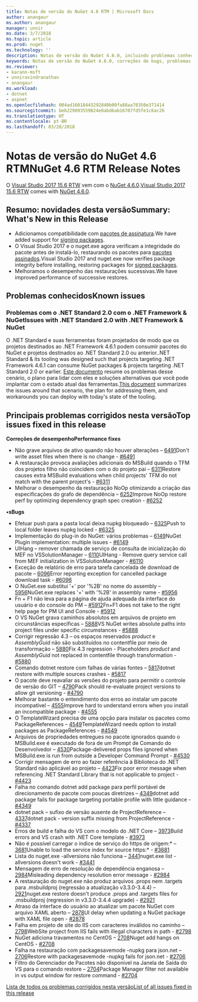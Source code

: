 ```yaml
---
title: Notas de versão do NuGet 4.6 RTM | Microsoft Docs
author: anangaur
ms.author: anangaur
manager: unnir
ms.date: 3/7/2018
ms.topic: article
ms.prod: nuget
ms.technology: ''
description: Notas de versão do NuGet 4.6.0, incluindo problemas conhecidos, correções de bugs, funcionalidades adicionadas e DCRs.
keywords: Notas de versão do NuGet 4.6.0, correções de bugs, problemas conhecidos, funcionalidades adicionadas, DCRs
ms.reviewer:
- karann-msft
- unniravindranathan
- anangaur
ms.workload:
- dotnet
- aspnet
ms.openlocfilehash: 004ad16018443292840b00fa88aa78350e371414
ms.sourcegitcommit: beb229893559824e8abd6ab16707fd5fe1c6ac26
ms.translationtype: HT
ms.contentlocale: pt-BR
ms.lasthandoff: 03/28/2018
---
```

# <a name="nuget-46-rtm-release-notes"></a><span data-ttu-id="5d4ad-104">Notas de versão do NuGet 4.6 RTM</span><span class="sxs-lookup"><span data-stu-id="5d4ad-104">NuGet 4.6 RTM Release Notes</span></span>

<span data-ttu-id="5d4ad-105">O [Visual Studio 2017 15.6 RTW](https://www.visualstudio.com/news/releasenotes/vs2017-relnotes) vem com o [NuGet 4.6.0](https://dist.nuget.org/win-x86-commandline/v4.6.0/nuget.exe).</span><span class="sxs-lookup"><span data-stu-id="5d4ad-105">[Visual Studio 2017 15.6 RTW](https://www.visualstudio.com/news/releasenotes/vs2017-relnotes) comes with [NuGet 4.6.0](https://dist.nuget.org/win-x86-commandline/v4.6.0/nuget.exe).</span></span>

## <a name="summary-whats-new-in-this-release"></a><span data-ttu-id="5d4ad-106">Resumo: novidades desta versão</span><span class="sxs-lookup"><span data-stu-id="5d4ad-106">Summary: What's New in this Release</span></span>
* <span data-ttu-id="5d4ad-107">Adicionamos compatibilidade com [pacotes de assinatura](https://docs.microsoft.com/en-us/nuget/create-packages/sign-a-package).</span><span class="sxs-lookup"><span data-stu-id="5d4ad-107">We have added support for [signing packages](https://docs.microsoft.com/en-us/nuget/create-packages/sign-a-package).</span></span>  
* <span data-ttu-id="5d4ad-108">O Visual Studio 2017 e o nuget.exe agora verificam a integridade do pacote antes de instalá-lo, restaurando os pacotes para [pacotes assinados](https://docs.microsoft.com/en-us/nuget/reference/signed-packages-reference).</span><span class="sxs-lookup"><span data-stu-id="5d4ad-108">Visual Studio 2017 and nuget.exe now verifies package integrity before installing, restoring packages for [signed packages](https://docs.microsoft.com/en-us/nuget/reference/signed-packages-reference).</span></span>
* <span data-ttu-id="5d4ad-109">Melhoramos o desempenho das restaurações sucessivas.</span><span class="sxs-lookup"><span data-stu-id="5d4ad-109">We have improved performance of successive restores.</span></span>

## <a name="known-issues"></a><span data-ttu-id="5d4ad-110">Problemas conhecidos</span><span class="sxs-lookup"><span data-stu-id="5d4ad-110">Known issues</span></span>
### <a name="issues-with-net-standard-20-with-net-framework--nuget"></a><span data-ttu-id="5d4ad-111">Problemas com o .NET Standard 2.0 com o .NET Framework & NuGet</span><span class="sxs-lookup"><span data-stu-id="5d4ad-111">Issues with .NET Standard 2.0 with .NET Framework & NuGet</span></span> 

<span data-ttu-id="5d4ad-112">O .NET Standard e suas ferramentas foram projetados de modo que os projetos destinados ao .NET Framework 4.6.1 podem consumir pacotes do NuGet e projetos destinados ao .NET Standard 2.0 ou anterior.</span><span class="sxs-lookup"><span data-stu-id="5d4ad-112">.NET Standard & its tooling was designed such that projects targeting .NET Framework 4.6.1 can consume NuGet packages & projects targeting .NET Standard 2.0 or earlier.</span></span> <span data-ttu-id="5d4ad-113">[Este documento](https://github.com/dotnet/standard/issues/481) resume os problemas desse cenário, o plano para lidar com eles e soluções alternativas que você pode implantar com o estado atual das ferramentas.</span><span class="sxs-lookup"><span data-stu-id="5d4ad-113">[This document](https://github.com/dotnet/standard/issues/481) summarizes the issues around that scenario, the plan for addressing them, and workarounds you can deploy with today's state of the tooling.</span></span>

## <a name="top-issues-fixed-in-this-release"></a><span data-ttu-id="5d4ad-114">Principais problemas corrigidos nesta versão</span><span class="sxs-lookup"><span data-stu-id="5d4ad-114">Top issues fixed in this release</span></span>

<span data-ttu-id="5d4ad-115">**Correções de desempenho**</span><span class="sxs-lookup"><span data-stu-id="5d4ad-115">**Performance fixes**</span></span>
* <span data-ttu-id="5d4ad-116">Não grave arquivos de ativo quando não houver alterações – [6491](https://github.com/NuGet/Home/issues/6491)</span><span class="sxs-lookup"><span data-stu-id="5d4ad-116">Don't write asset files when there is no change - [#6491](https://github.com/NuGet/Home/issues/6491)</span></span>
* <span data-ttu-id="5d4ad-117">A restauração provoca avaliações adicionais do MSBuild quando o TFM dos projetos filho não coincidem com o do projeto pai – [6311](https://github.com/NuGet/Home/issues/6311)</span><span class="sxs-lookup"><span data-stu-id="5d4ad-117">Restore causes extra MSBuild evaluations when child projects' TFM do not match with the parent project's - [#6311](https://github.com/NuGet/Home/issues/6311)</span></span>
* <span data-ttu-id="5d4ad-118">Melhorar o desempenho da restauração NoOp otimizando a criação das especificações do grafo de dependência – [6252](https://github.com/NuGet/Home/issues/6252)</span><span class="sxs-lookup"><span data-stu-id="5d4ad-118">Improve NoOp restore perf by optimizing dependency graph spec creation - [#6252](https://github.com/NuGet/Home/issues/6252)</span></span>

<span data-ttu-id="5d4ad-119">**•s**</span><span class="sxs-lookup"><span data-stu-id="5d4ad-119">**Bugs**</span></span>
* <span data-ttu-id="5d4ad-120">Efetuar push para a pasta local deixa nupkg bloqueado – [6325](https://github.com/NuGet/Home/issues/6325)</span><span class="sxs-lookup"><span data-stu-id="5d4ad-120">Push to local folder leaves nupkg locked - [#6325](https://github.com/NuGet/Home/issues/6325)</span></span>
* <span data-ttu-id="5d4ad-121">Implementação do plug-in do NuGet: vários problemas – [6149](https://github.com/NuGet/Home/issues/6149)</span><span class="sxs-lookup"><span data-stu-id="5d4ad-121">NuGet Plugin implementation:  multiple issues - [#6149](https://github.com/NuGet/Home/issues/6149)</span></span>
* <span data-ttu-id="5d4ad-122">UIHang – remover chamada de serviço de consulta de inicialização do MEF no VSSolutionManager – [6110](https://github.com/NuGet/Home/issues/6110)</span><span class="sxs-lookup"><span data-stu-id="5d4ad-122">UIHang - Remove query service call from MEF initialization in VSSolutionManager - [#6110](https://github.com/NuGet/Home/issues/6110)</span></span>
* <span data-ttu-id="5d4ad-123">Exceção de relatório de erro para tarefa cancelada de download de pacote – [6096](https://github.com/NuGet/Home/issues/6096)</span><span class="sxs-lookup"><span data-stu-id="5d4ad-123">Error reporting exception for cancelled package download task - [#6096](https://github.com/NuGet/Home/issues/6096)</span></span>
* <span data-ttu-id="5d4ad-124">O NuGet.exe substitui '+' por '%2B' no nome do assembly – [5956](https://github.com/NuGet/Home/issues/5956)</span><span class="sxs-lookup"><span data-stu-id="5d4ad-124">NuGet.exe replaces '+' with '%2B' in assembly name - [#5956](https://github.com/NuGet/Home/issues/5956)</span></span>
* <span data-ttu-id="5d4ad-125">Fn + F1 não leva para a página de ajuda adequada da interface do usuário e do console do PM – [#5912](https://github.com/NuGet/Home/issues/5912)</span><span class="sxs-lookup"><span data-stu-id="5d4ad-125">Fn+F1 does not take to the right help page for PM UI and Console - [#5912](https://github.com/NuGet/Home/issues/5912)</span></span>
* <span data-ttu-id="5d4ad-126">O VS NuGet grava caminhos absolutos em arquivos de projeto em circunstâncias específicas – [5888](https://github.com/NuGet/Home/issues/5888)</span><span class="sxs-lookup"><span data-stu-id="5d4ad-126">VS NuGet writes absolute paths into project files under specific circumstances - [#5888](https://github.com/NuGet/Home/issues/5888)</span></span>
* <span data-ttu-id="5d4ad-127">Corrigir regressão 4.3 – os espaços reservados $product$ e $AssemblyGuid$ não são substituídos no contentfile por meio de transformação – [5880](https://github.com/NuGet/Home/issues/5880)</span><span class="sxs-lookup"><span data-stu-id="5d4ad-127">Fix 4.3 regression - Placeholders $product$ and $AssemblyGuid$ not replaced in contentfile through transformation - [#5880](https://github.com/NuGet/Home/issues/5880)</span></span>
* <span data-ttu-id="5d4ad-128">Comando dotnet restore com falhas de várias fontes – [5817](https://github.com/NuGet/Home/issues/5817)</span><span class="sxs-lookup"><span data-stu-id="5d4ad-128">dotnet restore with multiple sources crashes - [#5817](https://github.com/NuGet/Home/issues/5817)</span></span>
* <span data-ttu-id="5d4ad-129">O pacote deve reavaliar as versões do projeto para permitir o controle de versão do GIT – [4790](https://github.com/NuGet/Home/issues/4790)</span><span class="sxs-lookup"><span data-stu-id="5d4ad-129">Pack should re-evaluate project versions to allow git versioning - [#4790](https://github.com/NuGet/Home/issues/4790)</span></span>
* <span data-ttu-id="5d4ad-130">Melhorar bastante o entendimento dos erros ao instalar um pacote incompatível – [4555](https://github.com/NuGet/Home/issues/4555)</span><span class="sxs-lookup"><span data-stu-id="5d4ad-130">Improve hard to understand errors when you install an incompatible package - [#4555](https://github.com/NuGet/Home/issues/4555)</span></span>
* <span data-ttu-id="5d4ad-131">O TemplateWizard precisa de uma opção para instalar os pacotes como PackageReferences – [4549](https://github.com/NuGet/Home/issues/4549)</span><span class="sxs-lookup"><span data-stu-id="5d4ad-131">TemplateWizard needs option to install packages as PackageReferences - [#4549](https://github.com/NuGet/Home/issues/4549)</span></span>
* <span data-ttu-id="5d4ad-132">Arquivos de propriedades entregues no pacote ignorados quando o MSBuild.exe é executado de fora de um Prompt de Comando do Desenvolvedor – [4530](https://github.com/NuGet/Home/issues/4530)</span><span class="sxs-lookup"><span data-stu-id="5d4ad-132">Package-delivered props files ignored when MSBuild.exe is run from outside a Developer Command Prompt - [#4530](https://github.com/NuGet/Home/issues/4530)</span></span>
* <span data-ttu-id="5d4ad-133">Corrigir mensagem de erro ao fazer referência à Biblioteca do .NET Standard não aplicável ao projeto – [4423](https://github.com/NuGet/Home/issues/4423)</span><span class="sxs-lookup"><span data-stu-id="5d4ad-133">Fix poor error message when referencing .NET Standard Library that is not applicable to project - [#4423](https://github.com/NuGet/Home/issues/4423)</span></span>
* <span data-ttu-id="5d4ad-134">Falha no comando dotnet add package para perfil portável de direcionamento de pacote com poucas diretrizes – [4349](https://github.com/NuGet/Home/issues/4349)</span><span class="sxs-lookup"><span data-stu-id="5d4ad-134">dotnet add package fails for package targeting portable profile with little guidance - [#4349](https://github.com/NuGet/Home/issues/4349)</span></span>
* <span data-ttu-id="5d4ad-135">dotnet pack – sufixo de versão ausente de ProjectReference – [4337](https://github.com/NuGet/Home/issues/4337)</span><span class="sxs-lookup"><span data-stu-id="5d4ad-135">dotnet pack - version suffix missing from ProjectReference - [#4337](https://github.com/NuGet/Home/issues/4337)</span></span>
* <span data-ttu-id="5d4ad-136">Erros de build e falha do VS com o modelo do .NET Core – [3973](https://github.com/NuGet/Home/issues/3973)</span><span class="sxs-lookup"><span data-stu-id="5d4ad-136">Build errors and VS crash with .NET Core template - [#3973](https://github.com/NuGet/Home/issues/3973)</span></span>
* <span data-ttu-id="5d4ad-137">Não é possível carregar o índice de serviço do https de origem:\* – [3681](https://github.com/NuGet/Home/issues/3681)</span><span class="sxs-lookup"><span data-stu-id="5d4ad-137">Unable to load the service index for source https:\* - [#3681](https://github.com/NuGet/Home/issues/3681)</span></span>
* <span data-ttu-id="5d4ad-138">Lista do nuget.exe -allversions não funciona – [3441](https://github.com/NuGet/Home/issues/3441)</span><span class="sxs-lookup"><span data-stu-id="5d4ad-138">nuget.exe list -allversions doesn't work - [#3441](https://github.com/NuGet/Home/issues/3441)</span></span>
* <span data-ttu-id="5d4ad-139">Mensagem de erro de resolução de dependência enganosa – [2984](https://github.com/NuGet/Home/issues/2984)</span><span class="sxs-lookup"><span data-stu-id="5d4ad-139">Misleading dependency resolution error message - [#2984](https://github.com/NuGet/Home/issues/2984)</span></span>
* <span data-ttu-id="5d4ad-140">A restauração do nuget.exe não produz arquivos .props nem .targets para .msbuildproj (regressão a atualização v3.3.0-3.4.4) – [2921](https://github.com/NuGet/Home/issues/2921)</span><span class="sxs-lookup"><span data-stu-id="5d4ad-140">nuget.exe restore doesn't produce .props and .targets files for .msbuildproj (regression in v3.3.0-3.4.4 upgrade) - [#2921](https://github.com/NuGet/Home/issues/2921)</span></span>
* <span data-ttu-id="5d4ad-141">Atraso da interface do usuário ao atualizar um pacote NuGet com arquivo XAML aberto – [2878](https://github.com/NuGet/Home/issues/2878)</span><span class="sxs-lookup"><span data-stu-id="5d4ad-141">UI delay when updating a NuGet package with XAML file open - [#2878](https://github.com/NuGet/Home/issues/2878)</span></span>
* <span data-ttu-id="5d4ad-142">Falha em projeto de site do IIS com caracteres inválidos no caminho – [2798](https://github.com/NuGet/Home/issues/2798)</span><span class="sxs-lookup"><span data-stu-id="5d4ad-142">WebSite project from IIS fails with illegal characters in path - [#2798](https://github.com/NuGet/Home/issues/2798)</span></span>
* <span data-ttu-id="5d4ad-143">NuGet adiciona travamentos no CentOS – [2708](https://github.com/NuGet/Home/issues/2708)</span><span class="sxs-lookup"><span data-stu-id="5d4ad-143">Nuget add hangs on CentOS - [#2708](https://github.com/NuGet/Home/issues/2708)</span></span>
* <span data-ttu-id="5d4ad-144">Falha na restauração com packagesavemode -nupkg para json.net – [2706](https://github.com/NuGet/Home/issues/2706)</span><span class="sxs-lookup"><span data-stu-id="5d4ad-144">Restore with packagesavemode -nupkg fails for json.net - [#2706](https://github.com/NuGet/Home/issues/2706)</span></span>
* <span data-ttu-id="5d4ad-145">Filtro do Gerenciador de Pacotes não disponível na Janela de Saída do VS para o comando restore – [2704](https://github.com/NuGet/Home/issues/2704)</span><span class="sxs-lookup"><span data-stu-id="5d4ad-145">Package Manager filter not available in vs output window for restore command - [#2704](https://github.com/NuGet/Home/issues/2704)</span></span>


[<span data-ttu-id="5d4ad-146">Lista de todos os problemas corrigidos nesta versão</span><span class="sxs-lookup"><span data-stu-id="5d4ad-146">List of all issues fixed in this release</span></span>](https://github.com/NuGet/Home/issues?q=is%3Aissue+is%3Aclosed+milestone%3A%224.6")
